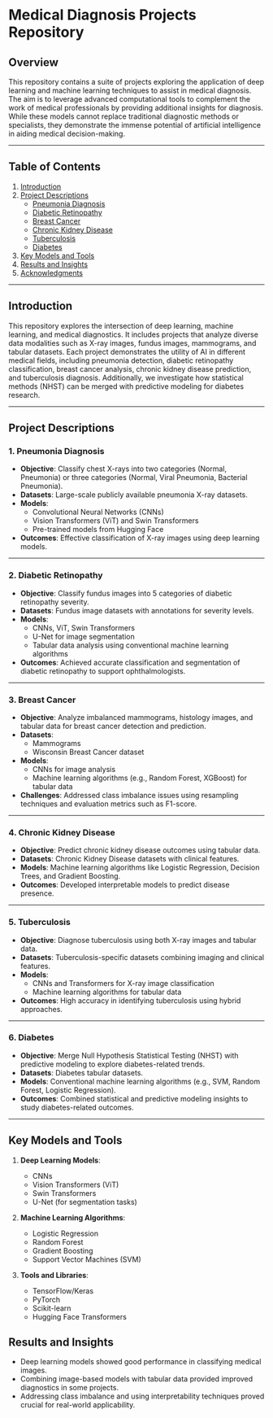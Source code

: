 # Medical Diagnosis Projects Repository

## Overview

This repository contains a suite of projects exploring the application of deep learning and machine learning techniques to assist in medical diagnosis. The aim is to leverage advanced computational tools to complement the work of medical professionals by providing additional insights for diagnosis. While these models cannot replace traditional diagnostic methods or specialists, they demonstrate the immense potential of artificial intelligence in aiding medical decision-making.

---

## Table of Contents

1. [Introduction](#introduction)
2. [Project Descriptions](#project-descriptions)
   - [Pneumonia Diagnosis](#1-pneumonia-diagnosis)
   - [Diabetic Retinopathy](#2-diabetic-retinopathy)
   - [Breast Cancer](#3-breast-cancer)
   - [Chronic Kidney Disease](#4-chronic-kidney-disease)
   - [Tuberculosis](#5-tuberculosis)
   - [Diabetes](#6-diabetes)
3. [Key Models and Tools](#key-technologies-and-models)
4. [Results and Insights](#results-and-insights)
5. [Acknowledgments](#acknowledgments)

---

## Introduction

This repository explores the intersection of deep learning, machine learning, and medical diagnostics. It includes projects that analyze diverse data modalities such as X-ray images, fundus images, mammograms, and tabular datasets. Each project demonstrates the utility of AI in different medical fields, including pneumonia detection, diabetic retinopathy classification, breast cancer analysis, chronic kidney disease prediction, and tuberculosis diagnosis. Additionally, we investigate how statistical methods (NHST) can be merged with predictive modeling for diabetes research.

---

## Project Descriptions

### 1. Pneumonia Diagnosis
- **Objective**: Classify chest X-rays into two categories (Normal, Pneumonia) or three categories (Normal, Viral Pneumonia, Bacterial Pneumonia).
- **Datasets**: Large-scale publicly available pneumonia X-ray datasets.
- **Models**: 
  - Convolutional Neural Networks (CNNs)
  - Vision Transformers (ViT) and Swin Transformers
  - Pre-trained models from Hugging Face
- **Outcomes**: Effective classification of X-ray images using deep learning models.

---

### 2. Diabetic Retinopathy
- **Objective**: Classify fundus images into 5 categories of diabetic retinopathy severity.
- **Datasets**: Fundus image datasets with annotations for severity levels.
- **Models**:
  - CNNs, ViT, Swin Transformers
  - U-Net for image segmentation
  - Tabular data analysis using conventional machine learning algorithms
- **Outcomes**: Achieved accurate classification and segmentation of diabetic retinopathy to support ophthalmologists.

---

### 3. Breast Cancer
- **Objective**: Analyze imbalanced mammograms, histology images, and tabular data for breast cancer detection and prediction.
- **Datasets**: 
  - Mammograms
  - Wisconsin Breast Cancer dataset
- **Models**:
  - CNNs for image analysis
  - Machine learning algorithms (e.g., Random Forest, XGBoost) for tabular data
- **Challenges**: Addressed class imbalance issues using resampling techniques and evaluation metrics such as F1-score.

---

### 4. Chronic Kidney Disease
- **Objective**: Predict chronic kidney disease outcomes using tabular data.
- **Datasets**: Chronic Kidney Disease datasets with clinical features.
- **Models**: Machine learning algorithms like Logistic Regression, Decision Trees, and Gradient Boosting.
- **Outcomes**: Developed interpretable models to predict disease presence.

---

### 5. Tuberculosis
- **Objective**: Diagnose tuberculosis using both X-ray images and tabular data.
- **Datasets**: Tuberculosis-specific datasets combining imaging and clinical features.
- **Models**:
  - CNNs and Transformers for X-ray image classification
  - Machine learning algorithms for tabular data
- **Outcomes**: High accuracy in identifying tuberculosis using hybrid approaches.

---

### 6. Diabetes
- **Objective**: Merge Null Hypothesis Statistical Testing (NHST) with predictive modeling to explore diabetes-related trends.
- **Datasets**: Diabetes tabular datasets.
- **Models**: Conventional machine learning algorithms (e.g., SVM, Random Forest, Logistic Regression).
- **Outcomes**: Combined statistical and predictive modeling insights to study diabetes-related outcomes.

---

## Key Models and Tools

1. **Deep Learning Models**:
   - CNNs
   - Vision Transformers (ViT)
   - Swin Transformers
   - U-Net (for segmentation tasks)

2. **Machine Learning Algorithms**:
   - Logistic Regression
   - Random Forest
   - Gradient Boosting
   - Support Vector Machines (SVM)

3. **Tools and Libraries**:
   - TensorFlow/Keras
   - PyTorch
   - Scikit-learn
   - Hugging Face Transformers

## Results and Insights
- Deep learning models showed good performance in classifying medical images.
- Combining image-based models with tabular data provided improved diagnostics in some projects.
- Addressing class imbalance and using interpretability techniques proved crucial for real-world applicability.
